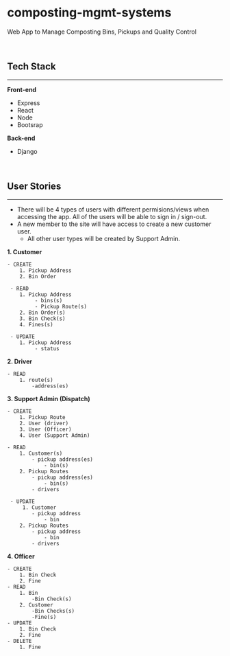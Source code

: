 <!-- In order to pitch a capstone project idea, you must have at least:
4 wireframes:
User Stories: Done
ERD:Done
tech stack: Done
third party API if applicable
 -->

# composting-mgmt-systems
Web App to Manage Composting Bins, Pickups and Quality Control

&nbsp;

## Tech Stack
---
**Front-end**
 - Express
 - React
 - Node
 - Bootsrap

**Back-end**
 - Django

&nbsp;

## User Stories
---

 - There will be 4 types of users with different permisions/views when accessing the app. All of the users will be able to sign in / sign-out.
 - A new member to the site will have access to create a new customer user.
    - All other user types will be created by Support Admin.


**1. Customer**

    - CREATE
        1. Pickup Address
        2. Bin Order

     - READ 
        1. Pickup Address
             - bins(s)
             - Pickup Route(s)
        2. Bin Order(s)
        3. Bin Check(s)
        4. Fines(s)

     - UPDATE
        1. Pickup Address
             - status

**2. Driver**

    - READ
        1. route(s)
            -address(es)

**3. Support Admin (Dispatch)**

    - CREATE
        1. Pickup Route
        2. User (driver)
        3. User (Officer)
        4. User (Support Admin)
    
    - READ
        1. Customer(s)
            - pickup address(es)
                - bin(s)
        2. Pickup Routes
            - pickup address(es)
                - bin(s)
            - drivers
    
     - UPDATE
         1. Customer
            - pickup address
                - bin
        2. Pickup Routes
            - pickup address
                - bin
            - drivers

**4. Officer**

    - CREATE
        1. Bin Check
        2. Fine
    - READ
        1. Bin
            -Bin Check(s)
        2. Customer
            -Bin Checks(s)
            -Fine(s)
    - UPDATE
        1. Bin Check
        2. Fine
    - DELETE
        1. Fine





            



